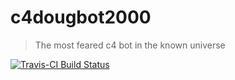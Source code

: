 # c4dougbot2000
> The most feared c4 bot in the known universe

[![Travis-CI Build Status](https://travis-ci.org/dougmet/c4dougbot2000.svg?branch=master)](https://travis-ci.org/dougmet/c4dougbot2000)

